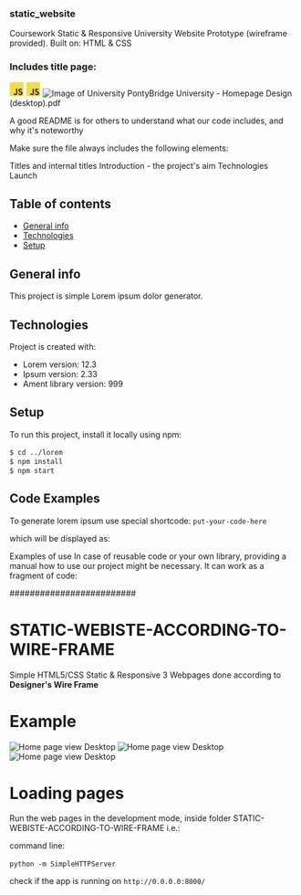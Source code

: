 ### static_website
Coursework Static & Responsive University Website Prototype (wireframe provided). Built on: HTML & CSS 

<h3>Includes title page:</h3>

<img src="https://raw.githubusercontent.com/devicons/devicon/master/icons/javascript/javascript-original.svg" alt="javascript" width="25" height="25"/>
<img src="https://raw.githubusercontent.com/devicons/devicon/master/icons/javascript/javascript-original.svg" alt="javascript" width="25" height="25"/>

<img class="uni" src="../style/pictures/7615945272_d16746ea81_o.jpg" alt="Image of University">
PontyBridge University - Homepage Design (desktop).pdf

A good README is for others to understand what our code includes, and why it's noteworthy

Make sure the file always includes the following elements:

Titles and internal titles
Introduction - the project's aim
Technologies
Launch

## Table of contents
* [General info](#general-info)
* [Technologies](#technologies)
* [Setup](#setup)

## General info
This project is simple Lorem ipsum dolor generator.
	
## Technologies
Project is created with:
* Lorem version: 12.3
* Ipsum version: 2.33
* Ament library version: 999
	
## Setup
To run this project, install it locally using npm:

```
$ cd ../lorem
$ npm install
$ npm start
```

## Code Examples
To generate lorem ipsum use special shortcode: `put-your-code-here`

which will be displayed as:

<p>Examples of use In case of reusable code or your own library, providing a manual how to use our project might be necessary. It can work as a fragment of code: </p>

#########################
# STATIC-WEBISTE-ACCORDING-TO-WIRE-FRAME
Simple HTML5/CSS Static & Responsive 3 Webpages done according to <b>Designer's Wire Frame</b>

# Example

<img src="https://i.imgur.com/TlpBLnG.png" alt="Home page view Desktop" width="300" heigh="300"/>

<img src="https://i.imgur.com/iQmTSbm.png" alt="Home page view Desktop" width="400" heigh="100"/>

<img src="https://i.imgur.com/KBj5R4Y.png" alt="Home page view Desktop" width="300" heigh="300"/>




# Loading pages
Run the web pages in the development mode, inside folder STATIC-WEBISTE-ACCORDING-TO-WIRE-FRAME i.e.:

command line:

`python -m SimpleHTTPServer`

check if the app is running on `http://0.0.0.0:8000/`


